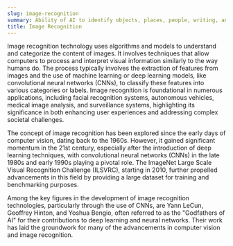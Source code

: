 ```yaml
---
slug: image-recognition
summary: Ability of AI to identify objects, places, people, writing, and actions in images.
title: Image Recognition
---
```


Image recognition technology uses algorithms and models to understand and categorize the content of images. It involves techniques that allow computers to process and interpret visual information similarly to the way humans do. The process typically involves the extraction of features from images and the use of machine learning or deep learning models, like convolutional neural networks (CNNs), to classify these features into various categories or labels. Image recognition is foundational in numerous applications, including facial recognition systems, autonomous vehicles, medical image analysis, and surveillance systems, highlighting its significance in both enhancing user experiences and addressing complex societal challenges.

The concept of image recognition has been explored since the early days of computer vision, dating back to the 1960s. However, it gained significant momentum in the 21st century, especially after the introduction of deep learning techniques, with convolutional neural networks (CNNs) in the late 1980s and early 1990s playing a pivotal role. The ImageNet Large Scale Visual Recognition Challenge (ILSVRC), starting in 2010, further propelled advancements in this field by providing a large dataset for training and benchmarking purposes.

Among the key figures in the development of image recognition technologies, particularly through the use of CNNs, are Yann LeCun, Geoffrey Hinton, and Yoshua Bengio, often referred to as the "Godfathers of AI" for their contributions to deep learning and neural networks. Their work has laid the groundwork for many of the advancements in computer vision and image recognition.